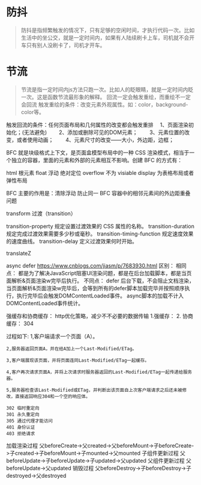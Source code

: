 
# 防抖
 > 防抖是指频繁触发的情况下，只有足够的空闲时间，才执行代码一次。比如生活中的坐公交，就是一定时间内，如果有人陆续刷卡上车，司机就不会开车只有别人没刷卡了，司机才开车。

# 节流
> 节流是指一定时间内js方法只跑一次。比如人的眨眼睛，就是一定时间内眨一次。这是函数节流最形象的解释。
回流一定会触发重绘，而重绘不一定会回流
触发重绘的条件：改变元素外观属性。如：color，background-color等。

触发回流的条件：任何页面布局和几何属性的改变都会触发重排
　1、页面渲染初始化；(无法避免)
　　2、添加或删除可见的DOM元素；
　　3、元素位置的改变，或者使用动画；
　　4、元素尺寸的改变——大小，外边距，边框；

BFC 就是块级格式上下文，是页面盒模型布局中的一种 CSS 渲染模式，相当于一个独立的容器，里面的元素和外部的元素相互不影响。创建 BFC 的方式有：

html 根元素
float 浮动
绝对定位
overflow 不为 visiable
display 为表格布局或者弹性布局

BFC 主要的作用是：清除浮动  防止同一 BFC 容器中的相邻元素间的外边距重叠问题

transform
过渡（transition）

transition-property	规定设置过渡效果的 CSS 属性的名称。
transition-duration	规定完成过渡效果需要多少秒或毫秒。
transition-timing-function	规定速度效果的速度曲线。
transition-delay	定义过渡效果何时开始。

translateZ

async defer
https://www.cnblogs.com/jiasm/p/7683930.html
区别：
  相同点： 都是为了解决JavaScript阻塞UI渲染问题，都是在后台加载脚本，都是当页面解析&页面渲染w完毕后执行。
  不同点：  defer 后台下载，不会阻止文档渲染，当页面解析&页面渲染w完毕后，会等到所有的defer脚本加载完毕并按照顺序执行，执行完毕后会触发DOMContentLoaded事件。
   async脚本的加载不计入DOMContentLoaded事件统计。

强缓存和协商缓存：
   http优化策略，减少不不必要的数据传输
   1.强缓存：
   2. 协商缓存： 304

   过程如下:
    1,客户端请求一个页面（A）。

    2,服务器返回页面A，并在给A加上一个Last-Modified/ETag。

    3,客户端展现该页面，并将页面连同Last-Modified/ETag一起缓存。

    4,客户再次请求页面A，并将上次请求时服务器返回的Last-Modified/ETag一起传递给服务器。

    5,服务器检查该Last-Modified或ETag，并判断出该页面自上次客户端请求之后还未被修改，直接返回响应304和一个空的响应体。

    302 临时重定向
    301 永久重定向
    305 通过代理才能访问
    401 身份认证
    403 拒绝请求

加载渲染过程
父beforeCreate->父created->父beforeMount->子beforeCreate->子created->子beforeMount->子mounted->父mounted
子组件更新过程
父beforeUpdate->子beforeUpdate->子updated->父updated
父组件更新过程
父beforeUpdate->父updated
销毁过程
父beforeDestroy->子beforeDestroy->子destroyed->父destroyed

  

 